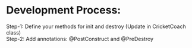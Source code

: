 # Development Process:
Step-1: Define your methods for init and destroy (Update in CricketCoach class) <br>
Step-2: Add annotations: @PostConstruct and @PreDestroy <br>
